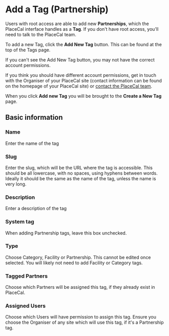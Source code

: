 # Add a Tag (Partnership)

Users with root access are able to add new **Partnerships**, which the PlaceCal interface handles as a **Tag**. If you don't have root access, you'll need to talk to the PlaceCal team.&#x20;

To add a new Tag, click the **Add New Tag** button. This can be found at the top of the Tags page.&#x20;

If you can't see the Add New Tag button, you may not have the correct account permissions.&#x20;

If you think you should have different account permissions, get in touch with the Organiser of your PlaceCal site (contact information can be found on the homepage of your PlaceCal site) or [contact the PlaceCal team](mailto:support@placecal.org).

When you click **Add new Tag** you will be brought to the **Create a New Tag** page.&#x20;

## Basic information

### Name

Enter the name of the tag

### Slug

Enter the slug, which will be the URL where the tag is accessible. This should be all lowercase, with no spaces, using hyphens between words. Ideally it should be the same as the name of the tag, unless the name is very long.&#x20;

### Description

Enter a description of the tag

### System tag&#x20;

When adding Partnership tags, leave this box unchecked.

### Type

Choose Category, Facility or Partnership. This cannot be edited once selected. You will likely not need to add Facility or Category tags.&#x20;

### Tagged Partners&#x20;

Choose which Partners will be assigned this tag, if they already exist in PlaceCal.&#x20;

### Assigned Users&#x20;

Choose which Users will have permission to assign this tag. Ensure you choose the Organiser of any site which will use this tag, if it's a Partnership tag.









